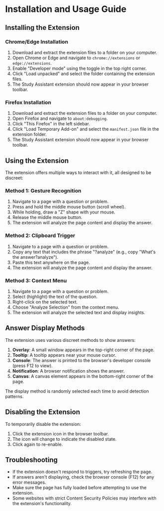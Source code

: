 # Installation and Usage Guide

## Installing the Extension

### Chrome/Edge Installation
1. Download and extract the extension files to a folder on your computer.
2. Open Chrome or Edge and navigate to `chrome://extensions` or `edge://extensions`.
3. Enable "Developer mode" using the toggle in the top right corner.
4. Click "Load unpacked" and select the folder containing the extension files.
5. The Study Assistant extension should now appear in your browser toolbar.

### Firefox Installation
1. Download and extract the extension files to a folder on your computer.
2. Open Firefox and navigate to `about:debugging`.
3. Click "This Firefox" in the left sidebar.
4. Click "Load Temporary Add-on" and select the `manifest.json` file in the extension folder.
5. The Study Assistant extension should now appear in your browser toolbar.

## Using the Extension

The extension offers multiple ways to interact with it, all designed to be discreet:

### Method 1: Gesture Recognition
1. Navigate to a page with a question or problem.
2. Press and hold the middle mouse button (scroll wheel).
3. While holding, draw a "Z" shape with your mouse.
4. Release the middle mouse button.
5. The extension will analyze the page content and display the answer.

### Method 2: Clipboard Trigger
1. Navigate to a page with a question or problem.
2. Copy any text that includes the phrase "?analyze" (e.g., copy "What's the answer?analyze").
3. Paste this text anywhere on the page.
4. The extension will analyze the page content and display the answer.

### Method 3: Context Menu
1. Navigate to a page with a question or problem.
2. Select (highlight) the text of the question.
3. Right-click on the selected text.
4. Choose "Analyze Selection" from the context menu.
5. The extension will analyze the selected text and display insights.

## Answer Display Methods

The extension uses various discreet methods to show answers:

1. **Overlay**: A small window appears in the top-right corner of the page.
2. **Tooltip**: A tooltip appears near your mouse cursor.
3. **Console**: The answer is printed to the browser's developer console (press F12 to view).
4. **Notification**: A browser notification shows the answer.
5. **Canvas**: A canvas element appears in the bottom-right corner of the page.

The display method is randomly selected each time to avoid detection patterns.

## Disabling the Extension

To temporarily disable the extension:
1. Click the extension icon in the browser toolbar.
2. The icon will change to indicate the disabled state.
3. Click again to re-enable.

## Troubleshooting

- If the extension doesn't respond to triggers, try refreshing the page.
- If answers aren't displaying, check the browser console (F12) for any error messages.
- Make sure the page has fully loaded before attempting to use the extension.
- Some websites with strict Content Security Policies may interfere with the extension's functionality.
